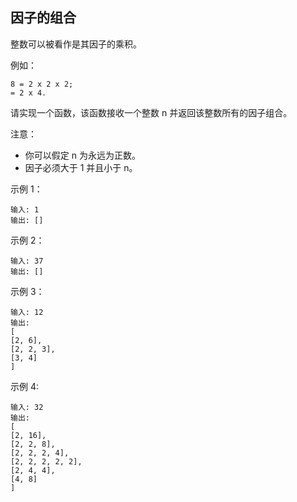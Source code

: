## 因子的组合

整数可以被看作是其因子的乘积。

例如：

```
8 = 2 x 2 x 2;
= 2 x 4.
```

请实现一个函数，该函数接收一个整数 n 并返回该整数所有的因子组合。

注意：

* 你可以假定 n 为永远为正数。
* 因子必须大于 1 并且小于 n。

示例 1：

```
输入: 1
输出: []
```

示例 2：

```
输入: 37
输出: []
```

示例 3：

```
输入: 12
输出:
[
[2, 6],
[2, 2, 3],
[3, 4]
]
```

示例 4:

```
输入: 32
输出:
[
[2, 16],
[2, 2, 8],
[2, 2, 2, 4],
[2, 2, 2, 2, 2],
[2, 4, 4],
[4, 8]
]
```